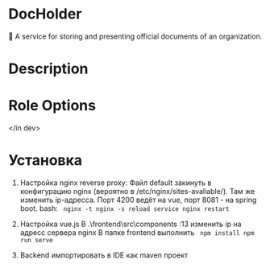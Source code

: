 # DocHolder
📜 A service for storing and presenting official documents of an organization.

# Description

# Role Options

</in dev>

# Установка
1. Настройка nginx reverse proxy:
   Файл default закинуть в конфигурацию nginx (вероятно в /etc/nginx/sites-avaliable/).
   Там же изменить ip-адресса. Порт 4200 ведёт на vue, порт 8081 - на spring boot.
   bash:
   <code>
    nginx -t
    nginx -s reload
    service nginx restart
   </code>

2. Настройка vue.js
   В .\frontend\src\components :13 изменить ip на адресс сервера nginx
   В папке frontend выполнить
   <code>
    npm install
    npm run serve
   </code>
   
3. Backend импортировать в IDE как maven проект

